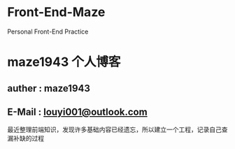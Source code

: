# Front-End-Maze
Personal Front-End Practice

# maze1943 个人博客
## auther : maze1943
## E-Mail : louyi001@outlook.com
最近整理前端知识，发现许多基础内容已经遗忘，所以建立一个工程，记录自己查漏补缺的过程



